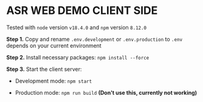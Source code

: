 # ASR WEB DEMO CLIENT SIDE

Tested with `node` version `v18.4.0` and `npm` version `8.12.0`

**Step 1.** Copy and rename `.env.development` or `.env.production` to `.env` depends on your current environment

**Step 2.** Install necessary packages: `npm install --force`

**Step 3.** Start the client server:

- Development mode: `npm start`

- Production mode: `npm run build` **(Don't use this, currently not working)**
